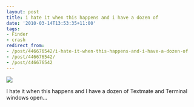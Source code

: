 ```yaml
---
layout: post
title: i hate it when this happens and i have a dozen of
date: '2010-03-14T13:53:35+11:00'
tags:
- Finder
- crash
redirect_from:
- /post/446676542/i-hate-it-when-this-happens-and-i-have-a-dozen-of
- /post/446676542/
- /post/446676542
---
```

 ![](/img/posts/old/tumblr_kz941b1bHr1qb7ot5o1_500.png)

I hate it when this happens and I have a dozen of Textmate and Terminal windows open…

